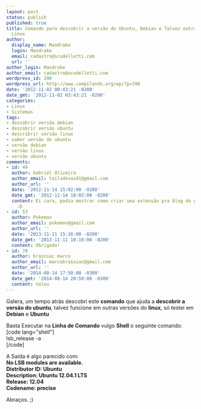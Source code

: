 ```yaml
---
layout: post
status: publish
published: true
title: Comando para descobrir a versão do Ubuntu, Debian e Talvez outras Distribuições
  Linux
author:
  display_name: Mandrake
  login: Mandrake
  email: cadastro@scudelletti.com
  url: ''
author_login: Mandrake
author_email: cadastro@scudelletti.com
wordpress_id: 390
wordpress_url: http://www.compilando.org/wp/?p=390
date: '2012-11-02 00:43:21 -0200'
date_gmt: '2012-11-02 03:43:21 -0200'
categories:
- Linux
- Sistemas
tags:
- descobrir versão debian
- descobrir versão ubuntu
- describrir versão linux
- saber versão do ubuntu
- versão debian
- versão linux
- versão ubuntu
comments:
- id: 49
  author: Gabriel Oliveira
  author_email: tailsdevas01@gmail.com
  author_url: ''
  date: '2012-11-14 15:02:00 -0200'
  date_gmt: '2012-11-14 18:02:00 -0200'
  content: Ei cara, podia mostrar como criar uma extensão pra blog do google chrome
    :D 
- id: 53
  author: Pokemon
  author_email: pokemon@gmail.com
  author_url: ''
  date: '2013-11-11 15:16:00 -0200'
  date_gmt: '2013-11-11 18:16:00 -0200'
  content: Obrigado!
- id: 70
  author: brainiac marco
  author_email: marcobrainiac@gmail.com
  author_url: ''
  date: '2014-08-14 17:50:00 -0300'
  date_gmt: '2014-08-14 20:50:00 -0300'
  content: Valeu
---
```

<p>Galera, um tempo atrás descobri este <strong>comando</strong> que ajuda a <strong>descobrir a versão do ubuntu</strong>, talvez funcione em outras versões do <strong>linux</strong>, só testei em <strong>Debian</strong> e <strong>Ubuntu</strong></p>
<p>Basta Executar na <strong>Linha de Comando</strong> vulgo <strong>Shell</strong> o seguinte comando:<br />
[code lang="shell"]<br />
lsb_release -a<br />
[/code]</p>
<p>A Saída é algo parecido com:<br />
<strong>No LSB modules are available.<br />
Distributor ID:	Ubuntu<br />
Description:	Ubuntu 12.04.1 LTS<br />
Release:	12.04<br />
Codename:	precise</strong></p>
<p>Abraços. ;)</p>
